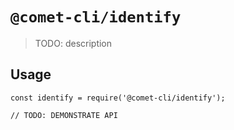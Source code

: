 # `@comet-cli/identify`

> TODO: description

## Usage

```
const identify = require('@comet-cli/identify');

// TODO: DEMONSTRATE API
```
